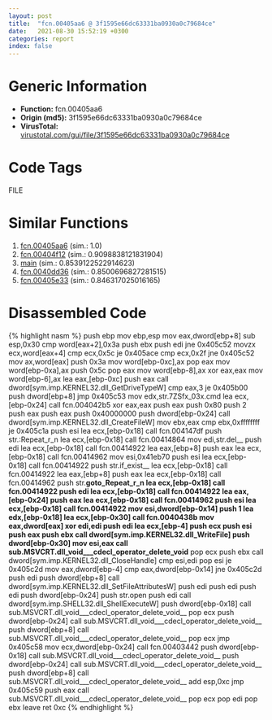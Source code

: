```yaml
---
layout: post
title:  "fcn.00405aa6 @ 3f1595e66dc63331ba0930a0c79684ce"
date:   2021-08-30 15:52:19 +0300
categories: report
index: false
---
```


# Generic Information
- **Function:** fcn.00405aa6
- **Origin (md5):** 3f1595e66dc63331ba0930a0c79684ce
- **VirusTotal:** [virustotal.com/gui/file/3f1595e66dc63331ba0930a0c79684ce][virustotal_ref]

# Code Tags
<span class="tag" id="FILE">FILE</span>


# Similar Functions

1. [fcn.00405aa6][similar_1_ref] (sim.: 1.0)
2. [fcn.00404f12][similar_2_ref] (sim.: 0.9098838121831904)
3. [main][similar_3_ref] (sim.: 0.8539122522914623)
4. [fcn.0040dd36][similar_4_ref] (sim.: 0.8500696827281515)
5. [fcn.00405e33][similar_5_ref] (sim.: 0.846317025016165)


# Disassembled Code

{% highlight nasm %}
push ebp
mov ebp,esp
mov eax,dword[ebp+8]
sub esp,0x30
cmp word[eax+2],0x3a
push ebx
push edi
jne 0x405c52
movzx ecx,word[eax+4]
cmp ecx,0x5c
je 0x405ace
cmp ecx,0x2f
jne 0x405c52
mov ax,word[eax]
push 0x3a
mov word[ebp-0xc],ax
pop eax
mov word[ebp-0xa],ax
push 0x5c
pop eax
mov word[ebp-8],ax
xor eax,eax
mov word[ebp-6],ax
lea eax,[ebp-0xc]
push eax
call dword[sym.imp.KERNEL32.dll_GetDriveTypeW]
cmp eax,3
je 0x405b00
push dword[ebp+8]
jmp 0x405c53
mov edx,str.7ZSfx_03x.cmd
lea ecx,[ebp-0x24]
call fcn.004042b5
xor eax,eax
push eax
push 0x80
push 2
push eax
push eax
push 0x40000000
push dword[ebp-0x24]
call dword[sym.imp.KERNEL32.dll_CreateFileW]
mov ebx,eax
cmp ebx,0xffffffff
je 0x405c1a
push esi
lea ecx,[ebp-0x18]
call fcn.004147df
push str.:Repeat_r_n
lea ecx,[ebp-0x18]
call fcn.00414864
mov edi,str.del__
push edi
lea ecx,[ebp-0x18]
call fcn.00414922
lea eax,[ebp+8]
push eax
lea ecx,[ebp-0x18]
call fcn.00414962
mov esi,0x41eb70
push esi
lea ecx,[ebp-0x18]
call fcn.00414922
push str.if_exist__
lea ecx,[ebp-0x18]
call fcn.00414922
lea eax,[ebp+8]
push eax
lea ecx,[ebp-0x18]
call fcn.00414962
push str.__goto_Repeat_r_n
lea ecx,[ebp-0x18]
call fcn.00414922
push edi
lea ecx,[ebp-0x18]
call fcn.00414922
lea eax,[ebp-0x24]
push eax
lea ecx,[ebp-0x18]
call fcn.00414962
push esi
lea ecx,[ebp-0x18]
call fcn.00414922
mov esi,dword[ebp-0x14]
push 1
lea edx,[ebp-0x18]
lea ecx,[ebp-0x30]
call fcn.0040438b
mov eax,dword[eax]
xor edi,edi
push edi
lea ecx,[ebp-4]
push ecx
push esi
push eax
push ebx
call dword[sym.imp.KERNEL32.dll_WriteFile]
push dword[ebp-0x30]
mov esi,eax
call sub.MSVCRT.dll_void___cdecl_operator_delete_void__
pop ecx
push ebx
call dword[sym.imp.KERNEL32.dll_CloseHandle]
cmp esi,edi
pop esi
je 0x405c2d
mov eax,dword[ebp-4]
cmp eax,dword[ebp-0x14]
jne 0x405c2d
push edi
push dword[ebp+8]
call dword[sym.imp.KERNEL32.dll_SetFileAttributesW]
push edi
push edi
push edi
push dword[ebp-0x24]
push str.open
push edi
call dword[sym.imp.SHELL32.dll_ShellExecuteW]
push dword[ebp-0x18]
call sub.MSVCRT.dll_void___cdecl_operator_delete_void__
pop ecx
push dword[ebp-0x24]
call sub.MSVCRT.dll_void___cdecl_operator_delete_void__
push dword[ebp+8]
call sub.MSVCRT.dll_void___cdecl_operator_delete_void__
pop ecx
jmp 0x405c58
mov ecx,dword[ebp-0x24]
call fcn.00403442
push dword[ebp-0x18]
call sub.MSVCRT.dll_void___cdecl_operator_delete_void__
push dword[ebp-0x24]
call sub.MSVCRT.dll_void___cdecl_operator_delete_void__
push dword[ebp+8]
call sub.MSVCRT.dll_void___cdecl_operator_delete_void__
add esp,0xc
jmp 0x405c59
push eax
call sub.MSVCRT.dll_void___cdecl_operator_delete_void__
pop ecx
pop edi
pop ebx
leave
ret 0xc
{% endhighlight %}


[similar_1_ref]: /report/fcn.00405aa6@4c8869bb42f854640703b6ddda29ee38
[similar_2_ref]: /report/fcn.00404f12@73677cb40830e94fbfb5483ff33e40b9
[similar_3_ref]: /report/main@f360d53698056c0bd2342cbdb569d856
[similar_4_ref]: /report/fcn.0040dd36@4c2db4ba96e80258daff665d7d7a016a
[similar_5_ref]: /report/fcn.00405e33@e1c1647e2a46cfd9190abde0e66f29f3
[virustotal_ref]: https://www.virustotal.com/gui/file/3f1595e66dc63331ba0930a0c79684ce